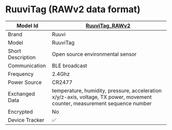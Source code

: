 # RuuviTag (RAWv2 data format)

|Model Id|[RuuviTag_RAWv2](https://github.com/theengs/decoder/blob/development/src/devices/RuuviTag_RAWv2_json.h)|
|-|-|
|Brand|Ruuvi|
|Model|RuuviTag|
|Short Description| Open source environmental sensor|
|Communication|BLE broadcast|
|Frequency|2.4Ghz|
|Power Source|CR2477|
|Exchanged Data|temperature, humidity, pressure, acceleration x/y/z-axis, voltage, TX power, movement counter, measurement sequence number|
|Encrypted|No|
|Device Tracker|&#9989;|
